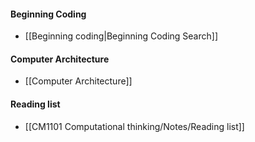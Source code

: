 
#### Beginning Coding
- [[Beginning coding|Beginning Coding Search]]

#### Computer Architecture
- [[Computer Architecture]]

#### Reading list
- [[CM1101 Computational thinking/Notes/Reading list]]

